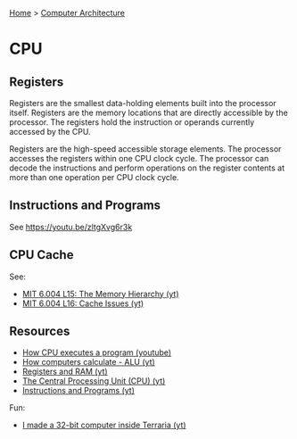 [Home](../../README.md) > [Computer Architecture](./README.md)

# CPU

## Registers

Registers are the smallest data-holding elements built into the processor itself. Registers are the memory locations that are directly accessible by the processor. The registers hold the instruction or operands currently accessed by the CPU.

Registers are the high-speed accessible storage elements. The processor accesses the registers within one CPU clock cycle. The processor can decode the instructions and perform operations on the register contents at more than one operation per CPU clock cycle.


## Instructions and Programs

See https://youtu.be/zltgXvg6r3k


## CPU Cache

See:
- [MIT 6.004 L15: The Memory Hierarchy (yt)](https://www.youtube.com/watch?v=vjYF_fAZI5E&list=PLrRW1w6CGAcXbMtDFj205vALOGmiRc82-&index=24)
- [MIT 6.004 L16: Cache Issues (yt)](https://www.youtube.com/watch?v=ajgC3-pyGlk&index=25&list=PLrRW1w6CGAcXbMtDFj205vALOGmiRc82-)

## Resources
- [How CPU executes a program (youtube)](https://www.youtube.com/watch?v=XM4lGflQFvA)
- [How computers calculate - ALU (yt)](https://youtu.be/1I5ZMmrOfnA)
- [Registers and RAM (yt)](https://youtu.be/fpnE6UAfbtU)
- [The Central Processing Unit (CPU) (yt)](https://youtu.be/FZGugFqdr60)
- [Instructions and Programs (yt)](https://youtu.be/zltgXvg6r3k)

Fun:
- [I made a 32-bit computer inside Terraria (yt)](https://www.youtube.com/watch?v=zXPiqk0-zDY)
